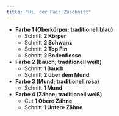 ```yaml
---
title: "Hi, der Hai: Zuschnitt"
---
```


- **Farbe 1 (Oberkörper; traditionell blau)**
  - Schnitt **2 Körper**
  - Schnitt **2 Schwanz**
  - Schnitt **2 Top Fin**
  - Schnitt **2 Bodenflosse**
- **Farbe 2 (Bauch; traditionell weiß)**
  - Schnitt **1 Bauch**
  - Schnitt **2 über dem Mund**
- **Farbe 3 (Mund; traditionell rosa)**
  - Schnitt **1 Mund**
- **Farbe 4 (Zähne; traditionell weiß)**
  - Cut **1 Obere Zähne**
  - Schnitt **1 Untere Zähne**
